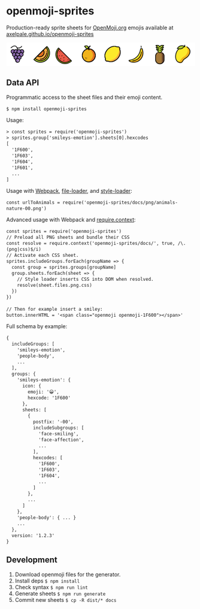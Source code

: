 # openmoji-sprites

Production-ready sprite sheets for [OpenMoji.org](https://openmoji.org/) emojis available at [axelpale.github.io/openmoji-sprites](https://axelpale.github.io/openmoji-sprites)

![Fruits](docs/fruits-sample.png)

## Data API

Programmatic access to the sheet files and their emoji content.

    $ npm install openmoji-sprites

Usage:

    > const sprites = require('openmoji-sprites')
    > sprites.group['smileys-emotion'].sheets[0].hexcodes
    [
      '1F600',
      '1F603',
      '1F604',
      '1F601',
      ...
    ]

Usage with [Webpack](https://webpack.js.org/), [file-loader](https://webpack.js.org/loaders/file-loader/), and [style-loader](https://webpack.js.org/loaders/style-loader/):

    const urlToAnimals = require('openmoji-sprites/docs/png/animals-nature-00.png')

Advanced usage with Webpack and [require.context](https://webpack.js.org/guides/dependency-management/#requirecontext):

    const sprites = require('openmoji-sprites')
    // Preload all PNG sheets and bundle their CSS
    const resolve = require.context('openmoji-sprites/docs/', true, /\.(png|css)$/i)
    // Activate each CSS sheet.
    sprites.includeGroups.forEach(groupName => {
      const group = sprites.groups[groupName]
      group.sheets.forEach(sheet => {
        // Style loader inserts CSS into DOM when resolved.
        resolve(sheet.files.png.css)
      })
    })

    // Then for example insert a smiley:
    button.innerHTML = '<span class="openmoji openmoji-1F600"></span>'

Full schema by example:

    {
      includeGroups: [
        'smileys-emotion',
        'people-body',
        ...
      ],
      groups: {
        'smileys-emotion': {
          icon: {
            emoji: '😀',
            hexcode: '1F600'
          },
          sheets: [
            {
              postfix: '-00',
              includeSubgroups: [
                'face-smiling',
                'face-affection',
                ...
              ],
              hexcodes: [
                '1F600',
                '1F603',
                '1F604',
                ...
              ]
            },
            ...
          ]
        },
        'people-body': { ... }
        ...
      },
      version: '1.2.3'
    }

## Development

1. Download openmoji files for the generator.
1. Install deps `$ npm install`
1. Check syntax `$ npm run lint`
1. Generate sheets `$ npm run generate`
1. Commit new sheets `$ cp -R dist/* docs`
